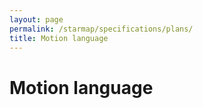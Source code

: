 ```yaml
---
layout: page
permalink: /starmap/specifications/plans/
title: Motion language
---
```


# Motion language
